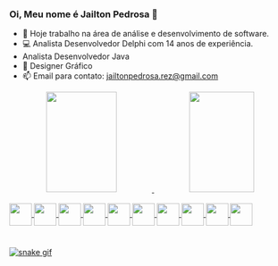 ### Oi, Meu nome é Jailton Pedrosa 👋

- 🔭 Hoje trabalho na área de análise e desenvolvimento de software.
- 💻 Analista Desenvolvedor Delphi com 14 anos de experiência.
-  Analista Desenvolvedor Java
- 🎨 Designer Gráfico
- 📫 Email para contato: jailtonpedrosa.rez@gmail.com

<div align="center">
  <a href="https://github.com/jailtonpedrosa">
  <img height="180em" width="50%" src="https://github-readme-stats.vercel.app/api?username=jailtonpedrosa&show_icons=true&theme=dark&include_all_commits=true&count_private=true"/>
  <img height="180em" width="48%" src="https://github-readme-stats.vercel.app/api/top-langs/?username=jailtonpedrosa&layout=compact&langs_count=7&theme=dark"/>
</div>
<div style="display: inline_block"><br>
  <img align="center" height"30" width="40" src="https://cdn.jsdelivr.net/gh/devicons/devicon/icons/python/python-original.svg"/>
  <img align="center" height"30" width="40" src="https://cdn.jsdelivr.net/gh/devicons/devicon/icons/django/django-plain-wordmark.svg" />
  <img align="center" height"30" width="40" src="https://cdn.jsdelivr.net/gh/devicons/devicon/icons/pandas/pandas-original-wordmark.svg" />
  <img align="center" height"30" width="40" src="https://cdn.jsdelivr.net/gh/devicons/devicon/icons/numpy/numpy-original.svg" />  
  <img align="center" height"30" width="40" src="https://cdn.jsdelivr.net/gh/devicons/devicon/icons/selenium/selenium-original.svg" />
  <img align="center" height"30" width="40" src="https://cdn.jsdelivr.net/gh/devicons/devicon/icons/oracle/oracle-original.svg" />
  <img align="center" height"30" width="40" src="https://cdn.jsdelivr.net/gh/devicons/devicon/icons/mysql/mysql-original-wordmark.svg" />
  <img align="center" height"30" width="40" src="https://cdn.jsdelivr.net/gh/devicons/devicon/icons/postgresql/postgresql-plain-wordmark.svg" />
  <img align="center" height"30" width="40" src="https://cdn.jsdelivr.net/gh/devicons/devicon/icons/photoshop/photoshop-plain.svg" />
  <img align="center" height"30" width="40" src="https://cdn.jsdelivr.net/gh/devicons/devicon/icons/illustrator/illustrator-plain.svg" />          
  
</div>

#


![snake gif](https://github.com/jailtonpedrosa/jailtonpedrosa/blob/output/github-contribution-grid-snake.svg)
